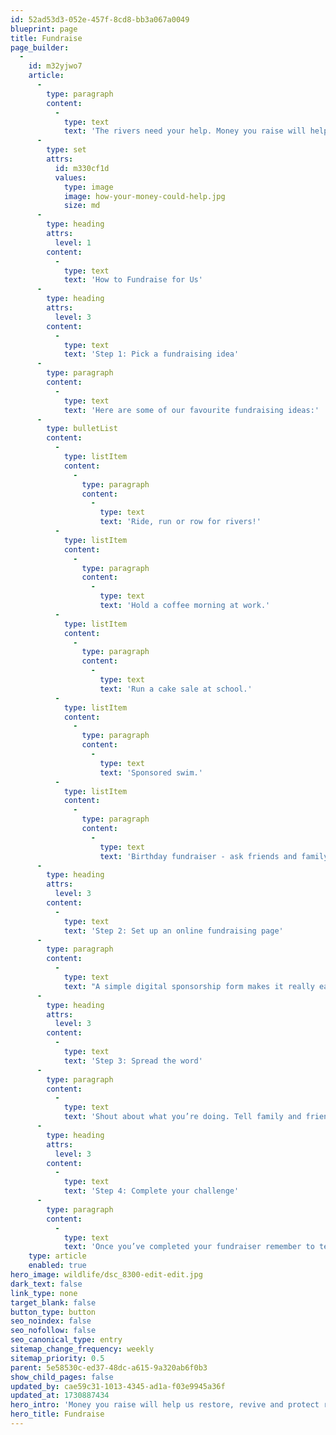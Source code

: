 ```yaml
---
id: 52ad53d3-052e-457f-8cd8-bb3a067a0049
blueprint: page
title: Fundraise
page_builder:
  -
    id: m32yjwo7
    article:
      -
        type: paragraph
        content:
          -
            type: text
            text: 'The rivers need your help. Money you raise will help fund vital projects to ensure our precious river habitats are thriving places for wildlife and humans alike. '
      -
        type: set
        attrs:
          id: m330cf1d
          values:
            type: image
            image: how-your-money-could-help.jpg
            size: md
      -
        type: heading
        attrs:
          level: 1
        content:
          -
            type: text
            text: 'How to Fundraise for Us'
      -
        type: heading
        attrs:
          level: 3
        content:
          -
            type: text
            text: 'Step 1: Pick a fundraising idea'
      -
        type: paragraph
        content:
          -
            type: text
            text: 'Here are some of our favourite fundraising ideas:'
      -
        type: bulletList
        content:
          -
            type: listItem
            content:
              -
                type: paragraph
                content:
                  -
                    type: text
                    text: 'Ride, run or row for rivers!'
          -
            type: listItem
            content:
              -
                type: paragraph
                content:
                  -
                    type: text
                    text: 'Hold a coffee morning at work.'
          -
            type: listItem
            content:
              -
                type: paragraph
                content:
                  -
                    type: text
                    text: 'Run a cake sale at school.'
          -
            type: listItem
            content:
              -
                type: paragraph
                content:
                  -
                    type: text
                    text: 'Sponsored swim.'
          -
            type: listItem
            content:
              -
                type: paragraph
                content:
                  -
                    type: text
                    text: 'Birthday fundraiser - ask friends and family to donate to your fundraiser rather than buying presents.'
      -
        type: heading
        attrs:
          level: 3
        content:
          -
            type: text
            text: 'Step 2: Set up an online fundraising page'
      -
        type: paragraph
        content:
          -
            type: text
            text: "A simple digital sponsorship form makes it really easy for you to spread the word about your challenge and for your supporters to make a donation. You'll have your own web page to share, people can donate directly to it, and the money gets automatically sent to WSRT. Use Just Giving to set up your page and choose us as your charity of choice."
      -
        type: heading
        attrs:
          level: 3
        content:
          -
            type: text
            text: 'Step 3: Spread the word'
      -
        type: paragraph
        content:
          -
            type: text
            text: 'Shout about what you’re doing. Tell family and friends. Send an email round at work. Put posters up at school. Post on social media. The more people that you tell the more money you’re likely to raise.'
      -
        type: heading
        attrs:
          level: 3
        content:
          -
            type: text
            text: 'Step 4: Complete your challenge'
      -
        type: paragraph
        content:
          -
            type: text
            text: 'Once you’ve completed your fundraiser remember to tell everyone who sponsored you so they can celebrate with you. Good luck and thank you! Please share your progress with us on social media, we’d love to see some photos! '
    type: article
    enabled: true
hero_image: wildlife/dsc_8300-edit-edit.jpg
dark_text: false
link_type: none
target_blank: false
button_type: button
seo_noindex: false
seo_nofollow: false
seo_canonical_type: entry
sitemap_change_frequency: weekly
sitemap_priority: 0.5
parent: 5e58530c-ed37-48dc-a615-9a320ab6f0b3
show_child_pages: false
updated_by: cae59c31-1013-4345-ad1a-f03e9945a36f
updated_at: 1730887434
hero_intro: 'Money you raise will help us restore, revive and protect rivers for wildlife and generations to come.'
hero_title: Fundraise
---
```

